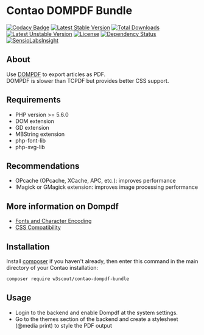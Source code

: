 # Contao DOMPDF Bundle

[![Codacy Badge](https://api.codacy.com/project/badge/Grade/bfae05b3e99f4dd3ae04192cb603b7b4)](https://app.codacy.com/app/w3scout/contao-dompdf-bundle?utm_source=github.com&utm_medium=referral&utm_content=w3scout/contao-dompdf-bundle&utm_campaign=badger)
[![Latest Stable Version](https://poser.pugx.org/w3scout/contao-dompdf-bundle/v/stable)](https://packagist.org/packages/w3scout/contao-dompdf-bundle)
[![Total Downloads](https://poser.pugx.org/w3scout/contao-dompdf-bundle/downloads)](https://packagist.org/packages/w3scout/contao-dompdf-bundle)
[![Latest Unstable Version](https://poser.pugx.org/w3scout/contao-dompdf-bundle/v/unstable)](https://packagist.org/packages/w3scout/contao-dompdf-bundle)
[![License](https://poser.pugx.org/w3scout/contao-dompdf-bundle/license)](https://packagist.org/packages/w3scout/contao-dompdf-bundle)
[![Dependency Status](https://www.versioneye.com/user/projects/59efd6a60fb24f108275853a/badge.svg?style=flat-square)](https://www.versioneye.com/user/projects/59efd6a60fb24f108275853a)
[![SensioLabsInsight](https://insight.sensiolabs.com/projects/46c89e84-7ad0-498c-a8f7-999c7b5d03cb/mini.png)](https://insight.sensiolabs.com/projects/46c89e84-7ad0-498c-a8f7-999c7b5d03cb)

## About
Use [DOMPDF](https://github.com/dompdf/dompdf) to export articles as PDF.  
DOMPDF is slower than TCPDF but provides better CSS support.

## Requirements
 * PHP version >= 5.6.0
 * DOM extension
 * GD extension
 * MBString extension
 * php-font-lib
 * php-svg-lib

## Recommendations
 * OPcache (OPcache, XCache, APC, etc.): improves performance
 * IMagick or GMagick extension: improves image processing performance

## More information on Dompdf
* [Fonts and Character Encoding](https://github.com/dompdf/dompdf/wiki/About-Fonts-and-Character-Encoding)
* [CSS Compatibility](https://github.com/dompdf/dompdf/wiki/CSSCompatibility)

## Installation
Install [composer](https://getcomposer.org) if you haven't already, then enter this command in the main directory of your Contao installation:
```sh
composer require w3scout/contao-dompdf-bundle
```

## Usage
* Login to the backend and enable Dompdf at the system settings.
* Go to the themes section of the backend and create a stylesheet (@media print) to style the PDF output

